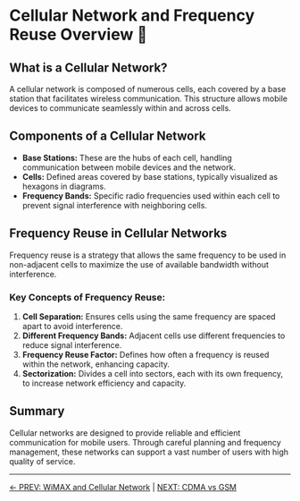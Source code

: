 
# Cellular Network and Frequency Reuse Overview 📡

## What is a Cellular Network?

A cellular network is composed of numerous cells, each covered by a base station that facilitates wireless communication. This structure allows mobile devices to communicate seamlessly within and across cells.

## Components of a Cellular Network

- **Base Stations:** These are the hubs of each cell, handling communication between mobile devices and the network.
- **Cells:** Defined areas covered by base stations, typically visualized as hexagons in diagrams.
- **Frequency Bands:** Specific radio frequencies used within each cell to prevent signal interference with neighboring cells.

## Frequency Reuse in Cellular Networks

Frequency reuse is a strategy that allows the same frequency to be used in non-adjacent cells to maximize the use of available bandwidth without interference.

### Key Concepts of Frequency Reuse:
1. **Cell Separation:** Ensures cells using the same frequency are spaced apart to avoid interference.
2. **Different Frequency Bands:** Adjacent cells use different frequencies to reduce signal interference.
3. **Frequency Reuse Factor:** Defines how often a frequency is reused within the network, enhancing capacity.
4. **Sectorization:** Divides a cell into sectors, each with its own frequency, to increase network efficiency and capacity.

## Summary

Cellular networks are designed to provide reliable and efficient communication for mobile users. Through careful planning and frequency management, these networks can support a vast number of users with high quality of service.

---

[← PREV: WiMAX and Cellular Network](WiMAX%20and%20Cellular%20Network.md) | [NEXT: CDMA vs GSM](CDMA%20vs%20GSM.md)
